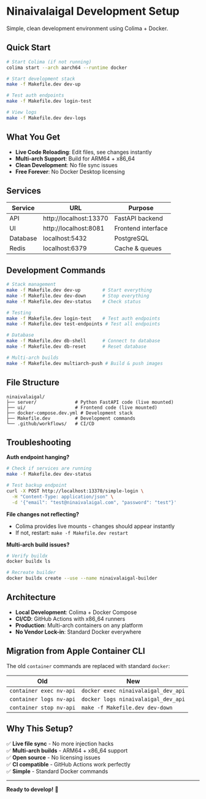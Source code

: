 # Ninaivalaigal Development Setup

Simple, clean development environment using Colima + Docker.

## Quick Start

```bash
# Start Colima (if not running)
colima start --arch aarch64 --runtime docker

# Start development stack
make -f Makefile.dev dev-up

# Test auth endpoints
make -f Makefile.dev login-test

# View logs
make -f Makefile.dev dev-logs
```

## What You Get

- **Live Code Reloading**: Edit files, see changes instantly
- **Multi-arch Support**: Build for ARM64 + x86_64
- **Clean Development**: No file sync issues
- **Free Forever**: No Docker Desktop licensing

## Services

| Service | URL | Purpose |
|---------|-----|---------|
| API | http://localhost:13370 | FastAPI backend |
| UI | http://localhost:8081 | Frontend interface |
| Database | localhost:5432 | PostgreSQL |
| Redis | localhost:6379 | Cache & queues |

## Development Commands

```bash
# Stack management
make -f Makefile.dev dev-up        # Start everything
make -f Makefile.dev dev-down      # Stop everything
make -f Makefile.dev dev-status    # Check status

# Testing
make -f Makefile.dev login-test    # Test auth endpoints
make -f Makefile.dev test-endpoints # Test all endpoints

# Database
make -f Makefile.dev db-shell      # Connect to database
make -f Makefile.dev db-reset      # Reset database

# Multi-arch builds
make -f Makefile.dev multiarch-push # Build & push images
```

## File Structure

```
ninaivalaigal/
├── server/              # Python FastAPI code (live mounted)
├── ui/                  # Frontend code (live mounted)
├── docker-compose.dev.yml # Development stack
├── Makefile.dev         # Development commands
└── .github/workflows/   # CI/CD
```

## Troubleshooting

**Auth endpoint hanging?**
```bash
# Check if services are running
make -f Makefile.dev dev-status

# Test backup endpoint
curl -X POST http://localhost:13370/simple-login \
  -H "Content-Type: application/json" \
  -d '{"email": "test@ninaivalaigal.com", "password": "test"}'
```

**File changes not reflecting?**
- Colima provides live mounts - changes should appear instantly
- If not, restart: `make -f Makefile.dev restart`

**Multi-arch build issues?**
```bash
# Verify buildx
docker buildx ls

# Recreate builder
docker buildx create --use --name ninaivalaigal-builder
```

## Architecture

- **Local Development**: Colima + Docker Compose
- **CI/CD**: GitHub Actions with x86_64 runners
- **Production**: Multi-arch containers on any platform
- **No Vendor Lock-in**: Standard Docker everywhere

## Migration from Apple Container CLI

The old `container` commands are replaced with standard `docker`:

| Old | New |
|-----|-----|
| `container exec nv-api` | `docker exec ninaivalaigal_dev_api` |
| `container logs nv-api` | `docker logs ninaivalaigal_dev_api` |
| `container stop nv-api` | `make -f Makefile.dev dev-down` |

## Why This Setup?

✅ **Live file sync** - No more injection hacks  
✅ **Multi-arch builds** - ARM64 + x86_64 support  
✅ **Open source** - No licensing issues  
✅ **CI compatible** - GitHub Actions work perfectly  
✅ **Simple** - Standard Docker commands  

---

**Ready to develop!** 🚀
